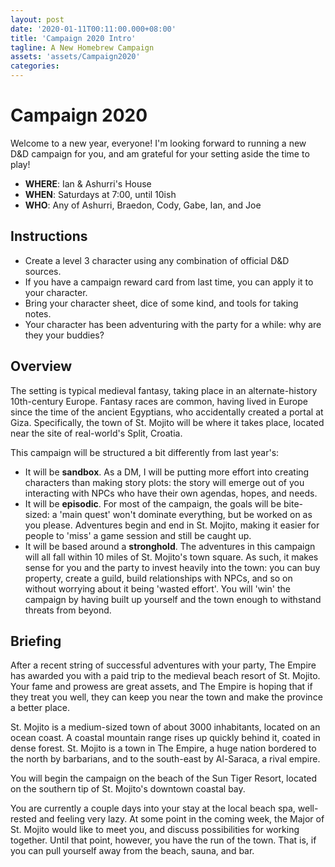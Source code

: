 ```yaml
---
layout: post
date: '2020-01-11T00:11:00.000+08:00'
title: 'Campaign 2020 Intro'
tagline: A New Homebrew Campaign
assets: 'assets/Campaign2020'
categories:
---
```


# Campaign 2020

Welcome to a new year, everyone! I'm looking forward to running a new D&D campaign for you, and am grateful for your setting aside the time to play!

- __WHERE__: Ian & Ashurri's House
- __WHEN__: Saturdays at 7:00, until 10ish
- __WHO__: Any of Ashurri, Braedon, Cody, Gabe, Ian, and Joe

## Instructions

- Create a level 3 character using any combination of official D&D sources.
- If you have a campaign reward card from last time, you can apply it to your character.
- Bring your character sheet, dice of some kind, and tools for taking notes.
- Your character has been adventuring with the party for a while: why are they your buddies?

## Overview

The setting is typical medieval fantasy, taking place in an alternate-history 10th-century Europe. Fantasy races are common, having lived in Europe since the time of the ancient Egyptians, who accidentally created a portal at Giza. Specifically, the town of St. Mojito will be where it takes place, located near the site of real-world's Split, Croatia.

This campaign will be structured a bit differently from last year's:

- It will be __sandbox__. As a DM, I will be putting more effort into creating characters than making story plots: the story will emerge out of you interacting with NPCs who have their own agendas, hopes, and needs.
- It will be __episodic__. For most of the campaign, the goals will be bite-sized: a 'main quest' won't dominate everything, but be worked on as you please. Adventures begin and end in St. Mojito, making it easier for people to 'miss' a game session and still be caught up.
- It will be based around a __stronghold__. The adventures in this campaign will all fall within 10 miles of St. Mojito's town square. As such, it makes sense for you and the party to invest heavily into the town: you can buy property, create a guild, build relationships with NPCs, and so on without worrying about it being 'wasted effort'. You will 'win' the campaign by having built up yourself and the town enough to withstand threats from beyond.

## Briefing

After a recent string of successful adventures with your party, The Empire has awarded you with a paid trip to the medieval beach resort of St. Mojito. Your fame and prowess are great assets, and The Empire is hoping that if they treat you well, they can keep you near the town and make the province a better place. 

St. Mojito is a medium-sized town of about 3000 inhabitants, located on an ocean coast. A coastal mountain range rises up quickly behind it, coated in dense forest. St. Mojito is a town in The Empire, a huge nation bordered to the north by barbarians, and to the south-east by Al-Saraca, a rival empire. 

You will begin the campaign on the beach of the Sun Tiger Resort, located on the southern tip of St. Mojito's downtown coastal bay.

You are currently a couple days into your stay at the local beach spa, well-rested and feeling very lazy. At some point in the coming week, the Major of St. Mojito would like to meet you, and discuss possibilities for working together. Until that point, however, you have the run of the town. That is, if you can pull yourself away from the beach, sauna, and bar.

